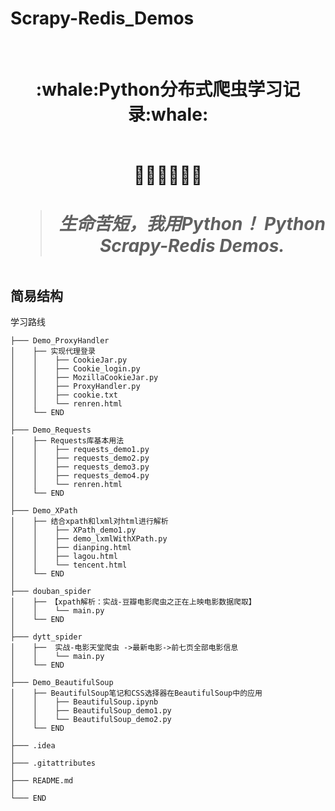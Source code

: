 # Scrapy-Redis_Demos
</br>
<h1 align="center">:whale:Python分布式爬虫学习记录:whale:</h></br>
</br>
<p align="center">🍭🍭🍭👋👋👋</p>

> <h5>生命苦短，我用Python！ Python Scrapy-Redis Demos.</h5>

## 简易结构
学习路线
```
├─── Demo_ProxyHandler
│    ├── 实现代理登录
│    │    ├── CookieJar.py
│    │    ├── Cookie_login.py
│    │    ├── MozillaCookieJar.py
│    │    ├── ProxyHandler.py
│    │    ├── cookie.txt
│    │    └── renren.html
│    └── END 
│
├─── Demo_Requests
│    ├── Requests库基本用法
│    │    ├── requests_demo1.py
│    │    ├── requests_demo2.py
│    │    ├── requests_demo3.py
│    │    ├── requests_demo4.py
│    │    └── renren.html
│    └── END 
│
├─── Demo_XPath
│    ├── 结合xpath和lxml对html进行解析
│    │    ├── XPath_demo1.py
│    │    ├── demo_lxmlWithXPath.py
│    │    ├── dianping.html
│    │    ├── lagou.html
│    │    └── tencent.html
│    └── END
│
├─── douban_spider
│    ├── 【xpath解析：实战-豆瓣电影爬虫之正在上映电影数据爬取】
│    │    └── main.py
│    └── END
│
├─── dytt_spider
│    ├──  实战-电影天堂爬虫 ->最新电影->前七页全部电影信息
│    │    └── main.py
│    └── END
│
├─── Demo_BeautifulSoup
│    ├── BeautifulSoup笔记和CSS选择器在BeautifulSoup中的应用
│    │    ├── BeautifulSoup.ipynb
│    │    ├── BeautifulSoup_demo1.py
│    │    └── BeautifulSoup_demo2.py
│    └── END
│
├─── .idea
│
├─── .gitattributes
│
├─── README.md
│
└─── END
```


